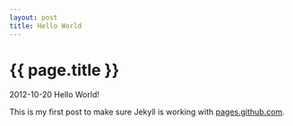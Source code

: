 ```yaml
---
layout: post
title: Hello World
---
```


{{ page.title }}
================

<p class="meta">2012-10-20 Hello World!</p>

This is my first post to make sure Jekyll is working with
[pages.github.com](http://pages.github.com).
